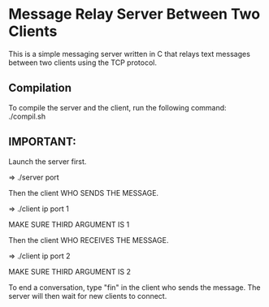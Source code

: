 # Message Relay Server Between Two Clients

This is a simple messaging server written in C that relays text messages
between two clients using the TCP protocol.

## Compilation

To compile the server and the client, run the following command:
./compil.sh

## IMPORTANT:

Launch the server first.

=> ./server port

Then the client WHO SENDS THE MESSAGE.

=> ./client ip port 1

MAKE SURE THIRD ARGUMENT IS 1

Then the client WHO RECEIVES THE MESSAGE.

=> ./client ip port 2
    
MAKE SURE THIRD ARGUMENT IS 2

To end a conversation, type "fin" in the client who sends the message.
The server will then wait for new clients to connect.